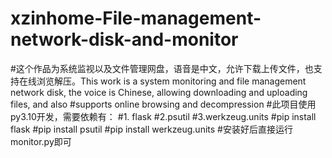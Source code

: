 # xzinhome-File-management-network-disk-and-monitor
#这个作品为系统监视以及文件管理网盘，语音是中文，允许下载上传文件，也支持在线浏览解压。This work is a system monitoring and file management network disk, the voice is Chinese, allowing downloading and uploading files, and also #supports online browsing and decompression
#此项目使用py3.10开发，需要依赖有：
#1. flask
#2.psutil
#3.werkzeug.units
#pip install flask
#pip install psutil
#pip install werkzeug.units
#安装好后直接运行monitor.py即可
